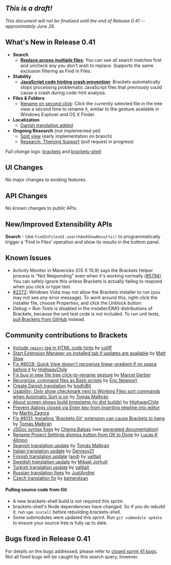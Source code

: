 _This is a draft!_
--------------------
_This document will not be finalized until the end of Release 0.41 -- approximately June 26._

What's New in Release 0.41
--------------------------
* **Search**
    * **[Replace across multiple files](https://trello.com/c/NbNEOs4S/264-replace-across-multiple-files)**: You can see all search matches first and uncheck any you don't wish to replace. Supports the same exclusion filtering as Find in Files.
* **Stability**
    * **[JavaScript code hinting crash prevention](https://github.com/adobe/brackets/pull/8155)**: Brackets automatically stops processing problematic JavaScript files that previously could cause a crash during code-hint analysis.
* **Files & Folders**
    * [Rename on second click](https://github.com/adobe/brackets/issues/1976): Click the currently selected file in the tree view a second time to rename it, similar to the gesture available in Windows Explorer and OS X Finder.
* **Localization**
    * [Danish translation added](https://github.com/adobe/brackets/pull/8237)
* **Ongoing Research** (not implemented yet)
    * [Split view](https://trello.com/c/2DWV5tEX/1277-splitview-migrate-workingset-management-to-mainviewmanager) (early implementation on branch)
    * [Research: Theming Support](https://trello.com/c/LHhAcbcU/1260-c-editor-themes) (pull request in progress)

_Full change logs:_ [brackets](https://github.com/adobe/brackets/compare/sprint-40...sprint-41#commits_bucket) and [brackets-shell](https://github.com/adobe/brackets-shell/compare/sprint-40...sprint-41#commits_bucket)


UI Changes
----------
No major changes to existing features.

API Changes
-----------
No known changes to public APIs.

New/Improved Extensibility APIs
-------------------------------
**Search** - Use `FindInFilesUI.searchAndShowResults()` to programmatically trigger a 'Find in Files' operation and show its results in the bottom panel.

Known Issues
------------
* Activity Monitor in Mavericks (OS X 10.9) says the Brackets Helper process is "Not Responding" even when it's working normally ([#5794](https://github.com/adobe/brackets/issues/5794)). You can safely ignore this unless Brackets is actually failing to respond when you click or type text.
* [#2272](https://github.com/adobe/brackets/issues/2272): Windows Vista may not allow the Brackets installer to run (you may not see _any_ error message). To work around this, right-click the installer file, choose Properties, and click the Unblock button.
* _Debug > Run Tests_ is disabled in the installer/DMG distributions of Brackets, because the unit test code is not included. To run unit tests, [pull Brackets from GitHub](https://github.com/adobe/brackets/wiki/How-to-Hack-on-Brackets#wiki-getcode) instead.


Community contributions to Brackets
-----------------------------------
* [Include `<main>` tag in HTML code hints](https://github.com/adobe/brackets/pull/8020) by [coliff](https://github.com/coliff)
* [Start Extension Manager on Installed tab if updates are available](https://github.com/adobe/brackets/pull/8058) by [Matt Stow](https://github.com/stowball)
* [Fix #8028: Quick View doesn't recognize linear-gradient if no space before it](https://github.com/adobe/brackets/pull/8057) by [HighwayChile](https://github.com/HighwayChile)
* [Fix bug in new file tree click-to-rename gesture](https://github.com/adobe/brackets/pull/8194) by [Marcel Gerber](https://github.com/SAPlayer)
* [Recognize .command files as Bash scripts](https://github.com/adobe/brackets/pull/8129) by [Eric Newport](https://github.com/kethinov)
* [Create Danish translation](https://github.com/adobe/brackets/pull/8237) by [bodhiBit](https://github.com/bodhiBit)
* [Usability: Only show checkmark next to Working Files sort commands when Automatic Sort is on](https://github.com/adobe/brackets/pull/7845) by [Tomás Malbrán](https://github.com/TomMalbran)
* [About screen shows build timestamp (in dist builds)](https://github.com/adobe/brackets/pull/8033) by [HighwayChile](https://github.com/HighwayChile)
* [Prevent dialogs closed via Enter key from inserting newline into editor](https://github.com/adobe/brackets/pull/7493) by [Martin Zagora](https://github.com/zaggino)
* [Fix #8131: Installing 'Brackets Git' extension can cause Brackets to hang](https://github.com/adobe/brackets/pull/8210) by [Tomás Malbrán](https://github.com/TomMalbran)
* [JSDoc syntax fixes](https://github.com/adobe/brackets/pull/8126) by [Chema Balsas](https://github.com/jbalsas) (see [generated documentation](http://brackets.io/docs/current))
* [Rename Project Settings dismiss button from OK to Done](https://github.com/adobe/brackets/pull/7508) by [Lucas K Allmon](https://github.com/LucasKA)
* [Spanish translation update](https://github.com/adobe/brackets/pull/8245) by [Tomás Malbrán](https://github.com/TomMalbran)
* [Italian translation update](https://github.com/adobe/brackets/pull/8061) by [Denisov21](https://github.com/Denisov21)
* [Finnish translation update](https://github.com/adobe/brackets/pull/6243) ([and](https://github.com/adobe/brackets/pull/8229)) by [valtlait](https://github.com/valtlait)
* [Swedish translation update](https://github.com/adobe/brackets/pull/8239) by [Mikael Jorhult](https://github.com/mikaeljorhult)
* [Turkish translation update](https://github.com/adobe/brackets/pull/8230) by [valtlait](https://github.com/valtlait)
* [Russian translation fixes](https://github.com/adobe/brackets/pull/7998) by [JustAndrei](https://github.com/JustAndrei)
* [Czech translation fix](https://github.com/adobe/brackets/pull/8035) by [kamenitxan](https://github.com/kamenitxan)


#### Pulling source code from Git
* A new brackets-shell build is _not_ required this sprint.
* brackets-shell's Node dependencies have changed. So if you do rebuild it, run `npm install` before rebuilding brackets-shell.
* Some submodules were updated this sprint. Run `git submodule update` to ensure your source tree is fully up to date.


Bugs fixed in Release 0.41
--------------------------
For details on the bugs addressed, please refer to [closed sprint 41 bugs](https://github.com/adobe/brackets/issues?labels=&milestone=29&state=closed). Not all fixed bugs will be caught by this search query, however.